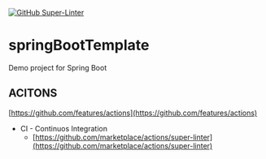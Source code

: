 
[![GitHub Super-Linter](https://github.com/javaspringlab/springBootTemplate/workflows/Lint%20Code%20Base/badge.svg)](https://github.com/marketplace/actions/super-linter)

# springBootTemplate
Demo project for Spring Boot

## ACITONS

[https://github.com/features/actions](https://github.com/features/actions)
* CI - Continuos Integration
    * [https://github.com/marketplace/actions/super-linter](https://github.com/marketplace/actions/super-linter)
